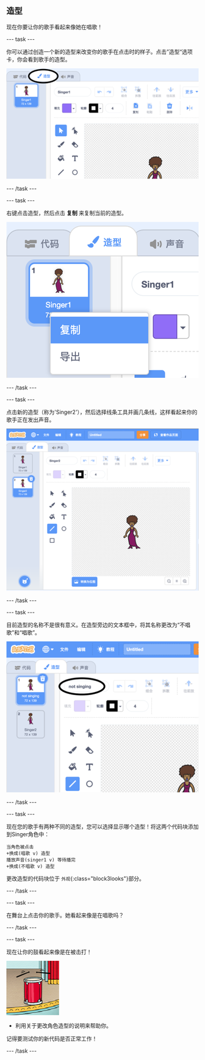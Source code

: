 ## 造型

现在你要让你的歌手看起来像她在唱歌！

--- task ---

你可以通过创造一个新的造型来改变你的歌手在点击时的样子。点击”造型“选项卡，你会看到歌手的造型。

![截屏](images/band-singer-costume-annotated.png)

--- /task ---

--- task ---

右键点击造型，然后点击 **复制** 来复制当前的造型。

![截屏](images/band-singer-duplicate.png)

--- /task ---

--- task ---

点击新的造型（称为'Singer2'），然后选择线条工具并画几条线，这样看起来你的歌手正在发出声音。

![截屏](images/band-singer-click.png)

--- /task ---

--- task ---

目前造型的名称不是很有意义。在造型旁边的文本框中，将其名称更改为“不唱歌”和“唱歌”。

![截屏](images/band-singer-name-annotated.png)

--- /task ---

--- task ---

现在您的歌手有两种不同的造型，您可以选择显示哪个造型！将这两个代码块添加到Singer角色中：

```blocks3
当角色被点击
+换成(唱歌 v) 造型
播放声音(singer1 v) 等待播完
+换成(不唱歌 v) 造型
```

更改造型的代码块位于 `外观`{:class="block3looks"}部分。

--- /task ---

--- task ---

在舞台上点击你的歌手。她看起来像是在唱歌吗？

--- /task ---

--- task ---

现在让你的鼓看起来像是在被击打！

![截屏](images/band-drum-final.png)

- 利用关于更改角色造型的说明来帮助你。

记得要测试你的新代码是否正常工作！

--- /task ---